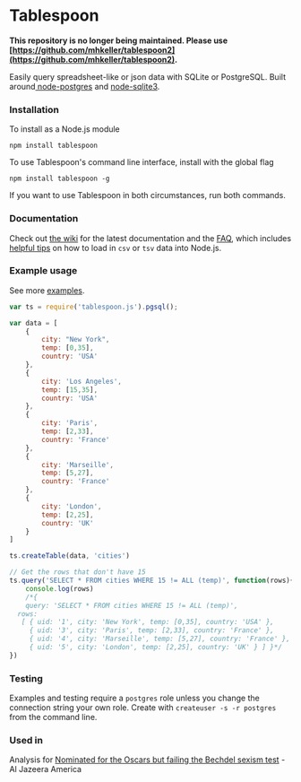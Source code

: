 # Tablespoon

**This repository is no longer being maintained. Please use [https://github.com/mhkeller/tablespoon2](https://github.com/mhkeller/tablespoon2).**

Easily query spreadsheet-like or json data with SQLite or PostgreSQL. Built around[ node-postgres](https://github.com/brianc/node-postgres) and [node-sqlite3](https://github.com/mapbox/node-sqlite3).

### Installation

To install as a Node.js module
````
npm install tablespoon
````
To use Tablespoon's command line interface, install with the global flag

````
npm install tablespoon -g
````

If you want to use Tablespoon in both circumstances, run both commands.

### Documentation

Check out [the wiki](https://github.com/ajam/tablespoon/wiki) for the latest documentation and the [FAQ](https://github.com/ajam/tablespoon/wiki/Faq), which includes [helpful tips](https://github.com/ajam/tablespoon/wiki/Faq#wiki-how-do-i-convert-csv-tsv-or-some-other-data-format-into-json) on how to load in `csv` or `tsv` data into Node.js.

### Example usage

See more [examples](https://github.com/ajam/tablespoon/tree/master/examples).
````js
var ts = require('tablespoon.js').pgsql();

var data = [
	{
		city: "New York",
		temp: [0,35],
		country: 'USA'
	},
	{
		city: 'Los Angeles',
		temp: [15,35],
		country: 'USA'
	},
	{
		city: 'Paris',
		temp: [2,33],
		country: 'France'
	},
	{
		city: 'Marseille',
		temp: [5,27],
		country: 'France'
	},
	{
		city: 'London',
		temp: [2,25],
		country: 'UK'
	}
]

ts.createTable(data, 'cities')

// Get the rows that don't have 15
ts.query('SELECT * FROM cities WHERE 15 != ALL (temp)', function(rows){
	console.log(rows)
	/*{ 
	query: 'SELECT * FROM cities WHERE 15 != ALL (temp)',
  rows:
   [ { uid: '1', city: 'New York', temp: [0,35], country: 'USA' },
     { uid: '3', city: 'Paris', temp: [2,33], country: 'France' },
     { uid: '4', city: 'Marseille', temp: [5,27], country: 'France' },
     { uid: '5', city: 'London', temp: [2,25], country: 'UK' } ] }*/
})
````

### Testing

Examples and testing require a `postgres` role unless you change the connection string your own role. Create with `createuser -s -r postgres` from the command line.

### Used in

Analysis for [Nominated for the Oscars but failing the Bechdel sexism test](http://america.aljazeera.com/articles/2014/1/17/nominated-for-theoscarsbutfailingthebechdeltest.html) - Al Jazeera America
